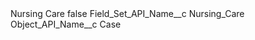 <?xml version="1.0" encoding="UTF-8"?>
<CustomMetadata xmlns="http://soap.sforce.com/2006/04/metadata" xmlns:xsi="http://www.w3.org/2001/XMLSchema-instance" xmlns:xsd="http://www.w3.org/2001/XMLSchema">
    <label>Nursing Care</label>
    <protected>false</protected>
    <values>
        <field>Field_Set_API_Name__c</field>
        <value xsi:type="xsd:string">Nursing_Care</value>
    </values>
    <values>
        <field>Object_API_Name__c</field>
        <value xsi:type="xsd:string">Case</value>
    </values>
</CustomMetadata>
